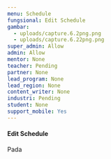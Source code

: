 ```yaml
---
menu: Schedule
fungsional: Edit Schedule
gambar:
  - uploads/capture.6.2png.png
  - uploads/capture.6.22png.png
super_admin: Allow
admin: Allow
mentor: None
teacher: Pending
partner: None
lead_program: None
lead_region: None
content_writer: None
industri: Pending
student: None
support_mobile: Yes
---
```

#### Edit Schedule

P﻿ada